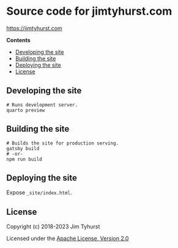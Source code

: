 # Source code for jimtyhurst.com

https://jimtyhurst.com

**Contents**

* [Developing the site](#developing-the-site)
* [Building the site](#building-the-site)
* [Deploying the site](#deploying-the-site)
* [License](#license)

## Developing the site

```shell
# Runs development server.
quarto preview
```

## Building the site

```shell
# Builds the site for production serving.
gatsby build
# -or-
npm run build
```

## Deploying the site

Expose `_site/index.html`.

## License

Copyright (c) 2018-2023 Jim Tyhurst

Licensed under the [Apache License, Version 2.0](./LICENSE)
